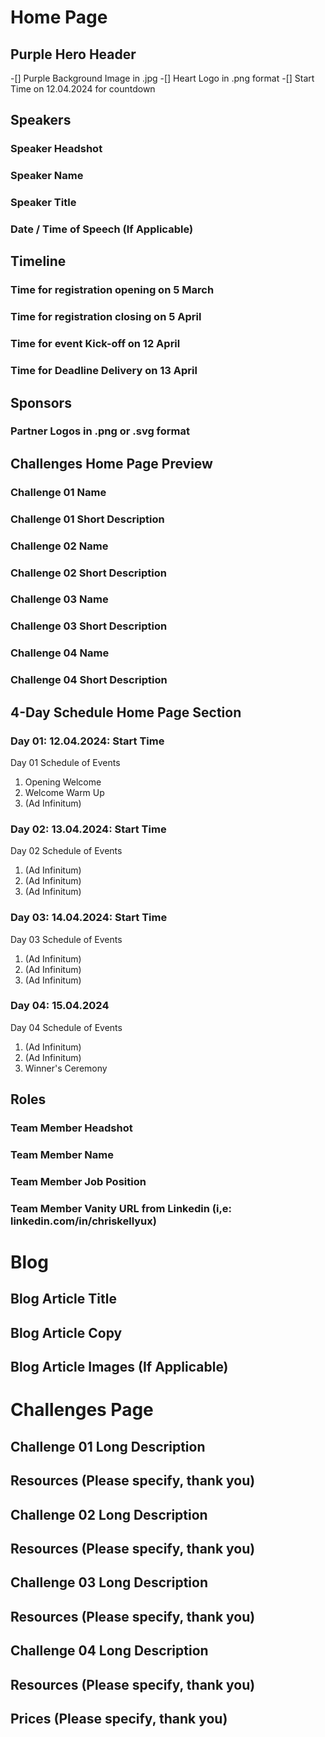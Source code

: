 # Home Page

## Purple Hero Header 

-[] Purple Background Image in .jpg
-[] Heart Logo in .png format
-[] Start Time on 12.04.2024 for countdown

## Speakers

### Speaker Headshot
### Speaker Name
### Speaker Title 
### Date / Time of Speech (If Applicable)

## Timeline

### Time for registration opening on 5 March 
### Time for registration closing on 5 April 
### Time for event Kick-off on 12 April 
### Time for Deadline Delivery on 13 April
 
## Sponsors

### Partner Logos in .png or .svg format

## Challenges Home Page Preview 

### Challenge 01 Name
### Challenge 01 Short Description
### Challenge 02 Name
### Challenge 02 Short Description
### Challenge 03 Name
### Challenge 03 Short Description
### Challenge 04 Name
### Challenge 04 Short Description

## 4-Day Schedule Home Page Section 

### Day 01: 12.04.2024: Start Time
Day 01 Schedule of Events

01. Opening Welcome
02. Welcome Warm Up
03. (Ad Infinitum)

### Day 02: 13.04.2024: Start Time 
Day 02 Schedule of Events

01. (Ad Infinitum)
02. (Ad Infinitum) 
03. (Ad Infinitum)

### Day 03: 14.04.2024: Start Time
Day 03 Schedule of Events

01. (Ad Infinitum)
02. (Ad Infinitum)
03. (Ad Infinitum)

### Day 04: 15.04.2024 
Day 04 Schedule of Events

01. (Ad Infinitum)
02. (Ad Infinitum)
03. Winner's Ceremony

## Roles 

### Team Member Headshot
### Team Member Name
### Team Member Job Position
### Team Member Vanity URL from Linkedin (i,e: linkedin.com/in/chriskellyux)

# Blog 

## Blog Article Title
## Blog Article Copy
## Blog Article Images (If Applicable)

# Challenges Page 

## Challenge 01 Long Description
## Resources (Please specify, thank you) 

## Challenge 02 Long Description
## Resources (Please specify, thank you) 

## Challenge 03 Long Description
## Resources (Please specify, thank you) 

## Challenge 04 Long Description
## Resources (Please specify, thank you) 

## Prices (Please specify, thank you) 

